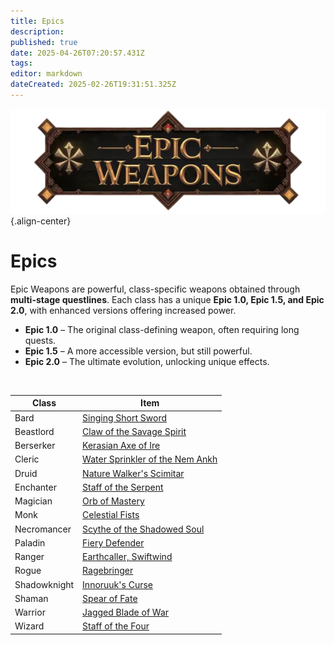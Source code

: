 ```yaml
---
title: Epics
description: 
published: true
date: 2025-04-26T07:20:57.431Z
tags: 
editor: markdown
dateCreated: 2025-02-26T19:31:51.325Z
---
```


![epicweapons.webp](/epicweapons.webp){.align-center}

# Epics

Epic Weapons are powerful, class-specific weapons obtained through **multi-stage questlines**. Each class has a unique **Epic 1.0, Epic 1.5, and Epic 2.0**, with enhanced versions offering increased power.

- **Epic 1.0** – The original class-defining weapon, often requiring long quests.  
- **Epic 1.5** – A more accessible version, but still powerful.  
- **Epic 2.0** – The ultimate evolution, unlocking unique effects.  

<br>

Class|Item
---|---
Bard|[Singing Short Sword](/equipment-guide/epics/brd-epic)
Beastlord|[Claw of the Savage Spirit](/equipment-guide/epics/bst-epic)
Berserker|[Kerasian Axe of Ire](/equipment-guide/epics/ber-epic)
Cleric|[Water Sprinkler of the Nem Ankh](/equipment-guide/epics/clr-epic)
Druid|[Nature Walker's Scimitar](/equipment-guide/epics/dru-epic)
Enchanter|[Staff of the Serpent](/equipment-guide/epics/enc-epic)
Magician|[Orb of Mastery](/equipment-guide/epics/mag-epic)
Monk|[Celestial Fists](/equipment-guide/epics/mnk-epic)
Necromancer|[Scythe of the Shadowed Soul](/equipment-guide/epics/nec-epic)
Paladin|[Fiery Defender](/equipment-guide/epics/pal-epic)
Ranger|[Earthcaller, Swiftwind](/equipment-guide/epics/rng-epic)
Rogue|[Ragebringer](/equipment-guide/epics/rog-epic)
Shadowknight|[Innoruuk's Curse](/equipment-guide/epics/shd-epic)
Shaman|[Spear of Fate](/equipment-guide/epics/shm-epic)
Warrior|[Jagged Blade of War](/equipment-guide/epics/war-epic)
Wizard|[Staff of the Four](/equipment-guide/epics/wiz-epic)
